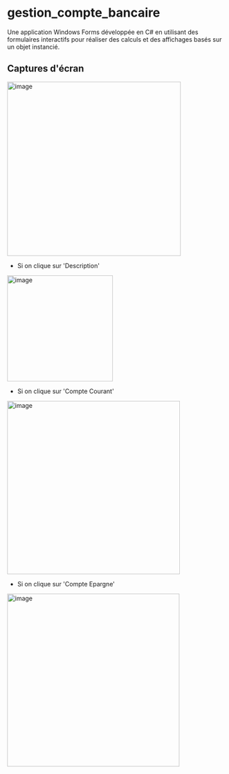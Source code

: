 # gestion_compte_bancaire
Une application Windows Forms développée en C# en utilisant des formulaires interactifs pour réaliser des calculs et des affichages basés sur un objet instancié.

## Captures d'écran  
<img width="401" alt="image" src="https://github.com/karima-bou10/gestion_compte_bancaire/assets/83795107/44f552c1-860c-4bba-948a-88d6fa59c4ed">  

* Si on clique sur 'Description'  
<img width="244" alt="image" src="https://github.com/karima-bou10/gestion_compte_bancaire/assets/83795107/ec999ac5-ae34-4c3c-9ca8-b85f92a40ad2">

* Si on clique sur 'Compte Courant'  
<img width="399" alt="image" src="https://github.com/karima-bou10/gestion_compte_bancaire/assets/83795107/bed2ab9a-28c9-4e6d-a3fb-d08e667a8015">

* Si on clique sur 'Compte Epargne'  
<img width="398" alt="image" src="https://github.com/karima-bou10/gestion_compte_bancaire/assets/83795107/215e1bfb-85bc-42df-8a6a-95cf8cb1f817">



